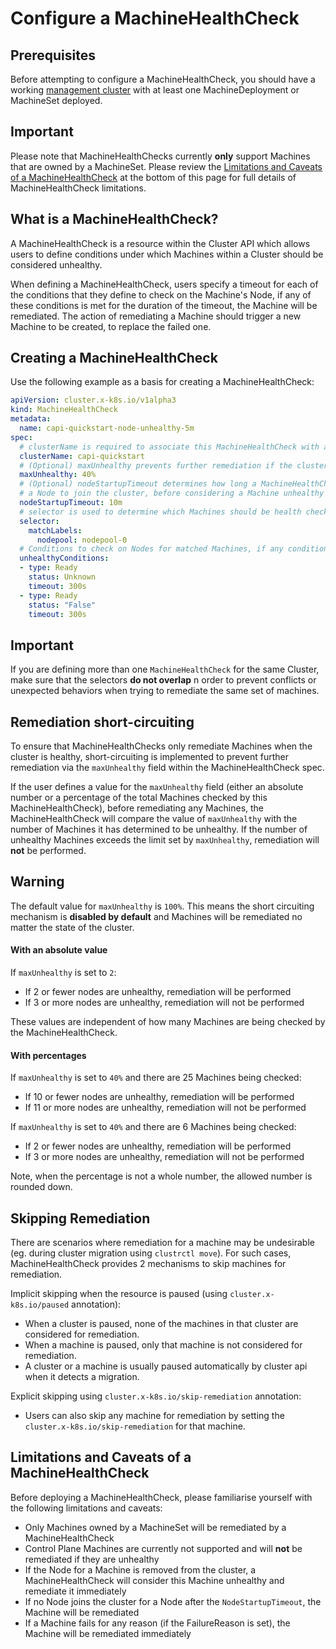 # Configure a MachineHealthCheck

## Prerequisites

Before attempting to configure a MachineHealthCheck, you should have a working [management cluster] with at least one MachineDeployment or MachineSet deployed.

<aside class="note warning">

<h1> Important </h1>

Please note that MachineHealthChecks currently **only** support Machines that are owned by a MachineSet.
Please review the [Limitations and Caveats of a MachineHealthCheck](#limitations-and-caveats-of-a-machinehealthcheck)
at the bottom of this page for full details of MachineHealthCheck limitations.

</aside>

## What is a MachineHealthCheck?

A MachineHealthCheck is a resource within the Cluster API which allows users to define conditions under which Machines within a Cluster should be considered unhealthy.

When defining a MachineHealthCheck, users specify a timeout for each of the conditions that they define to check on the Machine's Node,
if any of these conditions is met for the duration of the timeout, the Machine will be remediated.
The action of remediating a Machine should trigger a new Machine to be created, to replace the failed one.

## Creating a MachineHealthCheck

Use the following example as a basis for creating a MachineHealthCheck:

```yaml
apiVersion: cluster.x-k8s.io/v1alpha3
kind: MachineHealthCheck
metadata:
  name: capi-quickstart-node-unhealthy-5m
spec:
  # clusterName is required to associate this MachineHealthCheck with a particular cluster
  clusterName: capi-quickstart
  # (Optional) maxUnhealthy prevents further remediation if the cluster is already partially unhealthy
  maxUnhealthy: 40%
  # (Optional) nodeStartupTimeout determines how long a MachineHealthCheck should wait for
  # a Node to join the cluster, before considering a Machine unhealthy
  nodeStartupTimeout: 10m
  # selector is used to determine which Machines should be health checked
  selector:
    matchLabels:
      nodepool: nodepool-0
  # Conditions to check on Nodes for matched Machines, if any condition is matched for the duration of its timeout, the Machine is considered unhealthy
  unhealthyConditions:
  - type: Ready
    status: Unknown
    timeout: 300s
  - type: Ready
    status: "False"
    timeout: 300s
```

<aside class="note warning">

<h1> Important </h1>

If you are defining more than one `MachineHealthCheck` for the same Cluster, make sure that the selectors **do not overlap**
n order to prevent conflicts or unexpected behaviors when trying to remediate the same set of machines.

</aside>

## Remediation short-circuiting

To ensure that MachineHealthChecks only remediate Machines when the cluster is healthy,
short-circuiting is implemented to prevent further remediation via the `maxUnhealthy` field within the MachineHealthCheck spec.

If the user defines a value for the `maxUnhealthy` field (either an absolute number or a percentage of the total Machines checked by this MachineHealthCheck),
before remediating any Machines, the MachineHealthCheck will compare the value of `maxUnhealthy` with the number of Machines it has determined to be unhealthy.
If the number of unhealthy Machines exceeds the limit set by `maxUnhealthy`, remediation will **not** be performed.

<aside class="note warning">

<h1> Warning </h1>

The default value for `maxUnhealthy` is `100%`.
This means the short circuiting mechanism is **disabled by default** and Machines will be remediated no matter the state of the cluster.

</aside>

#### With an absolute value

If `maxUnhealthy` is set to `2`:
- If 2 or fewer nodes are unhealthy, remediation will be performed
- If 3 or more nodes are unhealthy, remediation will not be performed

These values are independent of how many Machines are being checked by the MachineHealthCheck.

#### With percentages

If `maxUnhealthy` is set to `40%` and there are 25 Machines being checked:
- If 10 or fewer nodes are unhealthy, remediation will be performed
- If 11 or more nodes are unhealthy, remediation will not be performed

If `maxUnhealthy` is set to `40%` and there are 6 Machines being checked:
- If 2 or fewer nodes are unhealthy, remediation will be performed
- If 3 or more nodes are unhealthy, remediation will not be performed

Note, when the percentage is not a whole number, the allowed number is rounded down.

## Skipping Remediation

There are scenarios where remediation for a machine may be undesirable (eg. during cluster migration using `clustrctl move`). For such cases, MachineHealthCheck provides 2 mechanisms to skip machines for remediation.

Implicit skipping when the resource is paused (using `cluster.x-k8s.io/paused` annotation):
- When a cluster is paused, none of the machines in that cluster are considered for remediation.
- When a machine is paused, only that machine is not considered for remediation.
- A cluster or a machine is usually paused automatically by cluster api when it detects a migration.

Explicit skipping using `cluster.x-k8s.io/skip-remediation` annotation:
- Users can also skip any machine for remediation by setting the `cluster.x-k8s.io/skip-remediation` for that machine.

## Limitations and Caveats of a MachineHealthCheck

Before deploying a MachineHealthCheck, please familiarise yourself with the following limitations and caveats:

- Only Machines owned by a MachineSet will be remediated by a MachineHealthCheck
- Control Plane Machines are currently not supported and will **not** be remediated if they are unhealthy
- If the Node for a Machine is removed from the cluster, a MachineHealthCheck will consider this Machine unhealthy and remediate it immediately
- If no Node joins the cluster for a Node after the `NodeStartupTimeout`, the Machine will be remediated
- If a Machine fails for any reason (if the FailureReason is set), the Machine will be remediated immediately

<!-- links -->
[management cluster]: ../reference/glossary.md#management-cluster
